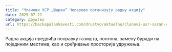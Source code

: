 ```yaml
---
title: "Чланови УСР „Шаран“ Челарево организују радну акцију"
date: 2025-07-21
category: Друштво
url: https://backapalankavesti.com/drustvo/aktuelno/clanovi-usr-saran-celarevo-organizuju-radnu-akciju/
---
```


Радна акција предвиђа поправку газишта, понтона, замену буради на појединим местима, као и сређивање просторија удружења.
